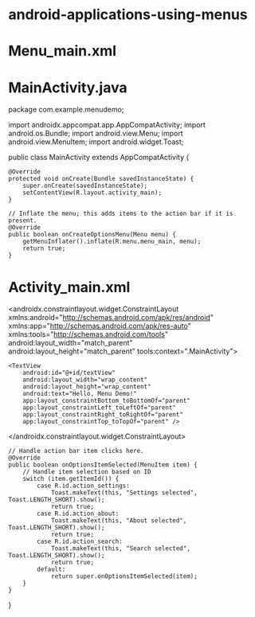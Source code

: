 # android-applications-using-menus
# Menu_main.xml
<menu xmlns:android="http://schemas.android.com/apk/res/android">
    <item
        android:id="@+id/action_settings"
        android:icon="@drawable/ic_settings"
        android:title="Settings"
        android:showAsAction="ifRoom" />
    <item	
        android:id="@+id/action_about"
        android:title="About"
        android:showAsAction="never" />
    <item
        android:id="@+id/action_search"
        android:icon="@drawable/ic_search"
        android:title="Search"
        android:showAsAction="ifRoom|withText" />
</menu>


# MainActivity.java
package com.example.menudemo;

import androidx.appcompat.app.AppCompatActivity;
import android.os.Bundle;
import android.view.Menu;
import android.view.MenuItem;
import android.widget.Toast;

public class MainActivity extends AppCompatActivity {

    @Override
    protected void onCreate(Bundle savedInstanceState) {
        super.onCreate(savedInstanceState);
        setContentView(R.layout.activity_main);
    }

    // Inflate the menu; this adds items to the action bar if it is present.
    @Override
    public boolean onCreateOptionsMenu(Menu menu) {
        getMenuInflater().inflate(R.menu.menu_main, menu);
        return true;
    }




  # Activity_main.xml

    
<?xml version="1.0" encoding="utf-8"?>
<androidx.constraintlayout.widget.ConstraintLayout xmlns:android="http://schemas.android.com/apk/res/android"
    xmlns:app="http://schemas.android.com/apk/res-auto"
    xmlns:tools="http://schemas.android.com/tools"
    android:layout_width="match_parent"
    android:layout_height="match_parent"
    tools:context=".MainActivity">
	
    <TextView
        android:id="@+id/textView"
        android:layout_width="wrap_content"
        android:layout_height="wrap_content"
        android:text="Hello, Menu Demo!"
        app:layout_constraintBottom_toBottomOf="parent"
        app:layout_constraintLeft_toLeftOf="parent"
        app:layout_constraintRight_toRightOf="parent"
        app:layout_constraintTop_toTopOf="parent" />
</androidx.constraintlayout.widget.ConstraintLayout>


    // Handle action bar item clicks here.
    @Override
    public boolean onOptionsItemSelected(MenuItem item) {
        // Handle item selection based on ID
        switch (item.getItemId()) {
            case R.id.action_settings:
                Toast.makeText(this, "Settings selected", Toast.LENGTH_SHORT).show();
                return true;
            case R.id.action_about:
                Toast.makeText(this, "About selected", Toast.LENGTH_SHORT).show();
                return true;
            case R.id.action_search:
                Toast.makeText(this, "Search selected", Toast.LENGTH_SHORT).show();
                return true;
            default:
                return super.onOptionsItemSelected(item);
        }
    }
}

